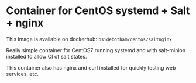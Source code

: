 # Container for CentOS systemd + Salt + nginx

This image is available on dockerhub: `bsidebotham/centos7saltnginx`

Really simple container for CentOS7 running systemd and with salt-minion installed to allow CI
of salt states.

This container also has nginx and curl installed for quickly testing web services, etc.
